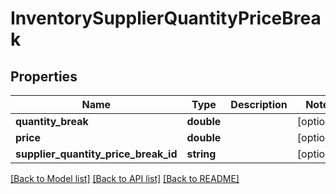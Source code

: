 # InventorySupplierQuantityPriceBreak

## Properties
Name | Type | Description | Notes
------------ | ------------- | ------------- | -------------
**quantity_break** | **double** |  | [optional] 
**price** | **double** |  | [optional] 
**supplier_quantity_price_break_id** | **string** |  | [optional] 

[[Back to Model list]](../README.md#documentation-for-models) [[Back to API list]](../README.md#documentation-for-api-endpoints) [[Back to README]](../README.md)


